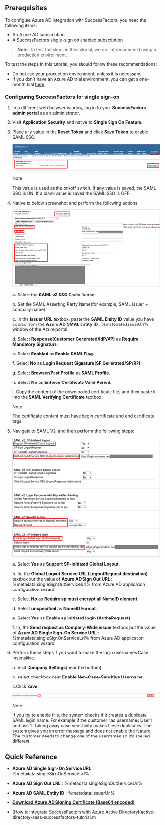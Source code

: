 ## Prerequisites

To configure Azure AD integration with SuccessFactors, you need the following items:

- An Azure AD subscription
- A SuccessFactors single-sign on enabled subscription

> **Note:**
> To test the steps in this tutorial, we do not recommend using a production environment.

To test the steps in this tutorial, you should follow these recommendations:

- Do not use your production environment, unless it is necessary.
- If you don't have an Azure AD trial environment, you can get a one-month trial [here](https://azure.microsoft.com/pricing/free-trial/).

### Configuring SuccessFactors for single sign-on

1. In a different web browser window, log in to your **SuccessFactors admin portal** as an administrator.
	
2. Visit **Application Security** and native to **Single Sign On Feature**. 

3. Place any value in the **Reset Token** and click **Save Token** to enable SAML SSO.
      
	![Configuring single sign-on on app side](./media/tutorial_successfactors_07.png) 

    > [!NOTE] 
    > This value is used as the on/off switch. If any value is saved, the SAML SSO is ON. If a blank value is saved the SAML SSO is OFF.

4. Native to below screenshot and perform the following actions:
   
    ![Configuring single sign-on on app side](./media/tutorial_successfactors_08.png)
   
    a. Select the **SAML v2 SSO** Radio Button
   
    b. Set the SAML Asserting Party Name(for example, SAML issuer + company name).
   
    c. In the **Issuer URL** textbox, paste the **SAML Entity ID** value you have copied from the **Azure AD SMAL Entity ID** : %metadata:IssuerUri% window of the Azure portal.
   
    d. Select **Response(Customer Generated/IdP/AP)** as **Require Mandatory Signature**.
   
    e. Select **Enabled** as **Enable SAML Flag**.
   
    f. Select **No** as **Login Request Signature(SF Generated/SP/RP)**.
   
    g. Select **Browser/Post Profile** as **SAML Profile**.
   
    h. Select **No** as **Enforce Certificate Valid Period**.
   
    i. Copy the content of the downloaded certificate file, and then paste it into the **SAML Verifying Certificate** textbox.

    > [!NOTE] 
    > The certificate content must have begin certificate and end certificate tags.

5. Navigate to SAML V2, and then perform the following steps:
   
    ![Configuring single sign-on on app side](./media/tutorial_successfactors_09.png)
   
    a. Select **Yes** as **Support SP-initiated Global Logout**.
   
    b. In, the **Global Logout Service URL (LogoutRequest destination)** textbox put the value of **Azure AD Sign Out URL** : %metadata:singleSignOutServiceUrl% from Azure AD application configuration wizard.
   
    c. Select **No** as **Require sp must encrypt all NameID element**.
   
    d. Select **unspecified** as **NameID Format**.
   
    e. Select **Yes** as **Enable sp initiated login (AuthnRequest)**.
   
    f. In, the **Send request as Company-Wide issuer** textbox put the value of **Azure AD Single Sign-On Service URL** : %metadata:singleSignOnServiceUrl% from Azure AD application configuration wizard.
6. Perform these steps if you want to make the login usernames Case Insensitive.
   
	a. Visit **Company Settings**(near the bottom).
   
	b. select checkbox near **Enable Non-Case-Sensitive Username**.
   
	c.Click **Save**.
   
	![Configuring single sign-on on app side](./media/tutorial_successfactors_10.png)

    > [!NOTE] 
    > If you try to enable this, the system checks if it creates a duplicate SAML login name. For example if the customer has usernames User1 and user1. Taking away case sensitivity makes these duplicates. The system gives you an error message and does not enable the feature. The customer needs to change one of the usernames so it’s spelled different. 

## Quick Reference

* **Azure AD Single Sign-On Service URL** : %metadata:singleSignOnServiceUrl%

* **Azure AD Sign Out URL** : %metadata:singleSignOutServiceUrl%

* **Azure AD SAML Entity ID** : %metadata:IssuerUri%

* **[Download Azure AD Signing Certificate (Base64 encoded)](%metadata:certificateDownloadBase64Url%)**

* [How to integrate SuccessFactors with Azure Active Directory](active-directory-saas-successfactors-tutorial.m